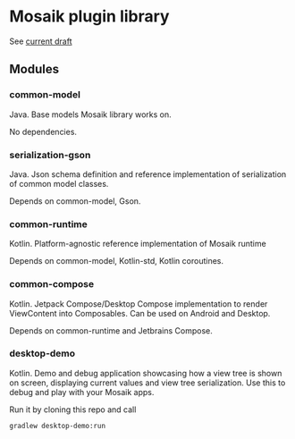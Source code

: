 # Mosaik plugin library

See [current draft](https://docs.google.com/document/d/1Pc4DLChaKyGbMnY4gu92mcBEDfeNiBCQ5hq9lJUssGg/edit?usp=sharing)

## Modules

### common-model
Java. Base models Mosaik library works on.

No dependencies.

### serialization-gson
Java. Json schema definition and reference implementation of serialization of common model classes.

Depends on common-model, Gson.

### common-runtime
Kotlin. Platform-agnostic reference implementation of Mosaik runtime

Depends on common-model, Kotlin-std, Kotlin coroutines.

### common-compose
Kotlin. Jetpack Compose/Desktop Compose implementation to render ViewContent into Composables. 
Can be used on Android and Desktop.

Depends on common-runtime and Jetbrains Compose.

### desktop-demo
Kotlin. Demo and debug application showcasing how a view tree is shown on screen, displaying 
current values and view tree serialization. Use this to debug and play with your Mosaik apps.

Run it by cloning this repo and call

    gradlew desktop-demo:run
